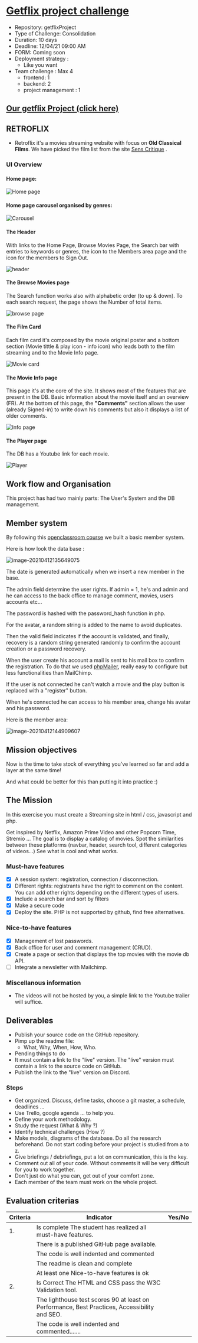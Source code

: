 # [Getflix project challenge](https://github.com/becodeorg/BXL-Swartz-4-27/blob/master/2.The-Hill/2.PHP/GetflixProject.md)
* Repository: getflixProject
* Type of Challenge: Consolidation
* Duration: 10 days
* Deadline: 12/04/21 09:00 AM
* FORM: Coming soon
* Deployment strategy :
  * Like you want
* Team challenge : Max 4
  * frontend: 1
  * backend: 2
  * project management : 1

## [Our getflix Project (click here)](https://retro-flix.000webhostapp.com/)

## RETROFLIX

* Retroflix it's a  movies streaming website with focus on **Old Classical Films**. 
We have picked the film list from the site [Sens Critique](https://www.senscritique.com/liste/Grace_a_Youtube_vous_pouvez_decouvrir_ces_films/132727) .

### UI Overview

#### Home page:

![Home page](images/homeretroflix.png)

#### Home page carousel organised by genres:

![Carousel](images/carouselretroflix.png)

#### The Header
With links to the Home Page, Browse Movies Page, the Search bar with entries to keywords or genres, the icon to the Members area page and the icon for the members to Sign Out.

![header](images/headerretroflix.png)

#### The Browse Movies page
The Search function works also with alphabetic order (to up & down). To each search request, the page shows the Number of total items.

![browse page](images/browseretroflix.png)

#### The Film Card
Each film card it's composed by the movie original poster and a bottom section (Movie tittle & play icon - info icon) who leads both to the film streaming and to the Movie Info page.

![Movie card](images/cardmovie.png)

#### The Movie Info page
This page it's at the core of the site. It shows most of the features that are present in the DB. Basic information about the movie itself and an overview (FR). At the bottom of this page, the **"Comments"** section allows the user (already Signed-in) to write down his comments but also it displays a list of older comments.

![Info page](images/infofilm.png)

#### The Player page
The DB has a Youtube link for each movie.

![Player](images/filmplayer.png)

## Work flow and Organisation
This project has had two mainly parts: The User's System and the DB management.

## Member system 

By following this [openclassroom course](https://openclassrooms.com/fr/courses/918836-concevez-votre-site-web-avec-php-et-mysql/917948-tp-creez-un-espace-membres) we built a basic member system. 

Here is how look the data base :

![image-20210412135649075](images/user-db.png)

The date is generated automatically when we insert a new member in the base.

The admin field determine the user rights. If admin = 1, he's and admin and he can access to the back office to manage comment, movies, users accounts etc...

The password is hashed with the password_hash function in php.

For the avatar, a random string is added to the name to avoid duplicates.

Then the valid field indicates if the account is validated, and finally, recovery is a random string generated randomly to confirm the account creation or a password recovery.

When the user create his account a mail is sent to his mail box to confirm the registration. To do that we used [phpMailer](https://github.com/PHPMailer/PHPMailer), really easy to configure but less functionalities than MailChimp.

If the user is not connected he can't watch a movie and the play button is replaced with a "register" button. 

When he's connected he can access to his member area, change his avatar and his password.

Here is the member area:

![image-20210412144909607](images/member-area.png)



## Mission objectives

Now is the time to take stock of everything you've learned so far and add a layer at the same time!

And what could be better for this than putting it into practice :)

## The Mission
In this exercise you must create a Streaming site in html / css, javascript and php.

Get inspired by Netflix, Amazon Prime Video and other Popcorn Time, Stremio ... The goal is to display a catalog of movies. Spot the similarities between these platforms (navbar, header, search tool, different categories of videos…) See what is cool and what works.

### Must-have features
- [x] A session system: registration, connection / disconnection.
- [x] Different rights: registrants have the right to comment on the content. You can add other rights depending on the different types of users.
- [x] Include a search bar and sort by filters
- [x] Make a secure code
- [x] Deploy the site. PHP is not supported by github, find free alternatives.

### Nice-to-have features
- [x] Management of lost passwords.
- [x] Back office for user and comment management (CRUD).
- [x] Create a page or section that displays the top movies with the movie db API.
- [ ] Integrate a newsletter with Mailchimp.

### Miscellanous information
* The videos will not be hosted by you, a simple link to the Youtube trailer will suffice.

## Deliverables
* Publish your source code on the GitHub repository.
* Pimp up the readme file:
  * What, Why, When, How, Who.
* Pending things to do
* It must contain a link to the "live" version. The "live" version must contain a link to the source code on GitHub.
* Publish the link to the "live" version on Discord.

### Steps
* Get organized. Discuss, define tasks, choose a git master, a schedule, deadlines ...
* Use Trello, google agenda ... to help you.
* Define your work methodology.
* Study the request (What & Why ?)
* Identify technical challenges (How ?)
* Make models, diagrams of the database. Do all the research beforehand. Do not start coding before your project is studied from a to z.
* Give briefings / debriefings, put a lot on communication, this is the key.
* Comment out all of your code. Without comments it will be very difficult for you to work together.
* Don't just do what you can, get out of your comfort zone.
* Each member of the team must work on the whole project.

## Evaluation criterias
| Criteria |	Indicator	| Yes/No |
|---|---|---|
| 1. | Is complete	The student has realized all must-have features.	|
| | There is a published GitHub page available.	|
| | The code is well indented and commented	|
| | The readme is clean and complete	|
| | At least one Nice-to-have features is ok	|
| 2. | Is Correct	The HTML and CSS pass the W3C Validation tool.	|
| | The lighthouse test scores 90 at least on Performance, Best Practices, Accessibility and SEO.	|
| | The code is well indented and commented....... |

 

